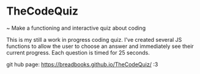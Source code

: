 # TheCodeQuiz

~ Make a functioning and interactive quiz about coding

This is my still a work in progress coding quiz. I've created several JS functions to allow the user to choose an answer and immediately see their current progress. Each question is timed for 25 seconds. 

git hub page: https://breadbooks.github.io/TheCodeQuiz/
:3